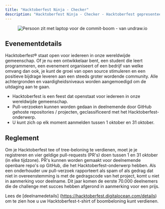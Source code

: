 ```yaml
---
title: "Hacktoberfest Ninja - Checker"
description: "Hacktoberfest Ninja - Checker - Hacktoberfest gepresenteerd door DigitalOcean"
---
```


<center>
  <img class="Splash-Image" alt="Persoon zit met laptop voor de commit-boom - van undraw.io" />
</center>

## Evenementdetails

Hacktoberfest® staat open voor iedereen in onze wereldwijde gemeenschap. Of je nu een ontwikkelaar bent, een student die leert programmeren, een evenement organiseert of een bedrijf van welke omvang dan ook, je kunt de groei van open source stimuleren en een positieve bijdrage leveren aan een steeds groter wordende community. Alle achtergronden en vaardigheidsniveaus worden aangemoedigd om de uitdaging aan te gaan.

- Hacktoberfest is een feest dat openstaat voor iedereen in onze wereldwijde gemeenschap.
- Pull-verzoeken kunnen worden gedaan in deelnemende door GitHub gehoste repositories / projecten, geclassificeerd met het Hacktoberfest-onderwerp.
- U kunt zich op elk moment aanmelden tussen 1 oktober en 31 oktober.

## Reglement

Om je Hacktoberfest tee of tree-beloning te verdienen, moet je je registreren en vier geldige pull-requests (PR's) doen tussen 1 en 31 oktober (in elke tijdzone). PR's kunnen worden gemaakt voor deelnemende openbare repo's op GitHub, die het Hacktoberfest-onderwerp hebben. Als een onderhouder uw pull-verzoek rapporteert als spam of als gedrag dat niet in overeenstemming is met de gedragscode van het project, komt u niet in aanmerking voor deelname. Dit jaar komen de eerste 70.000 deelnemers die de challenge met succes hebben afgerond in aanmerking voor een prijs.

Lees de [deelnamedetails] (https://hacktoberfest.digitalocean.com/details) om te zien hoe u uw Hacktoberfest-t-shirt of boombeloning kunt verdienen.